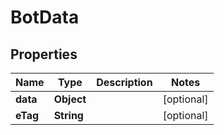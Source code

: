 
# BotData

## Properties
Name | Type | Description | Notes
------------ | ------------- | ------------- | -------------
**data** | **Object** |  |  [optional]
**eTag** | **String** |  |  [optional]



